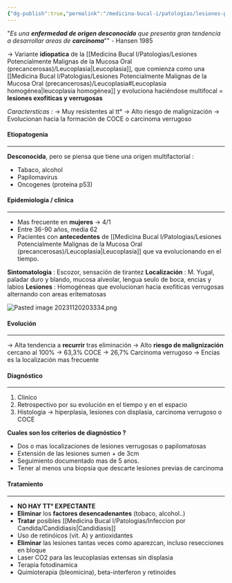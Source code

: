 ```yaml
---
{"dg-publish":true,"permalink":"/medicina-bucal-i/patologias/lesiones-potencialmente-malignas-de-la-mucosa-oral-precancerosas/leucoplasias-verrugosa-proliferativa/","tags":["Precancerosa","LesionesBlancas"]}
---
```



"*Es una **enfermedad de origen desconocido** que presenta gran tendencia a desarrollar areas de **carcinoma***"" - Hansen 1985

→ Variante **idiopatica** de la [[Medicina Bucal I/Patologias/Lesiones Potencialmente Malignas de la Mucosa Oral (precancerosas)/Leucoplasia\|Leucoplasia]], que comienza como una [[Medicina Bucal I/Patologias/Lesiones Potencialmente Malignas de la Mucosa Oral (precancerosas)/Leucoplasia#Leucoplasia homogénea\|leucoplasia homogénea]] y evoluciona haciéndose multifocal = **lesiones exofiticas y verrugosas**

*Caractersticas :*
→ Muy resistentes al tt°
→ Alto riesgo de malignización
→ Evolucionan hacia la formación de COCE o carcinoma verrugoso

#### Etiopatogenia
---
**Desconocida**, pero se piensa que tiene una origen multifactorial : 
- Tabaco, alcohol
- Papilomavirus
- Oncogenes (proteina p53)

#### Epidemiologia / clinica
---
- Mas frecuente en **mujeres** → 4/1
- Entre 36-90 años, media 62
- Pacientes con **antecedentes** de [[Medicina Bucal I/Patologias/Lesiones Potencialmente Malignas de la Mucosa Oral (precancerosas)/Leucoplasia\|Leucoplasia]] que va evolucionando en el tiempo.

**Sintomatologia** : Escozor, sensación de tirantez
**Localización** : M. Yugal, paladar duro y blando, mucosa alveolar, lengua seulo de boca, encias y labios
**Lesiones** : Homogéneas que evolucionan hacia exofiticas verrugosas alternando con areas eritematosas

![Pasted image 20231120203334.png](/img/user/Cirugia%20Bucal%20I/Medias/Pasted%20image%2020231120203334.png)

#### Evolución
---

→ Alta tendencia a **recurrir** tras eliminación
→ Alto **riesgo de malignización** cercano al 100%
→ 63,3% COCE
→ 26,7% Carcinoma verrugoso
→ Encias es la localización mas frecuente

#### Diagnóstico
---

1. Clinico
2. Retrospectivo por su evolución en el tiempo y en el espacio
3. Histologia → hiperplasia, lesiones con displasia, carcinoma verrugoso o COCE

**Cuales son los criterios de diagnóstico ?**
- Dos o mas localizaciones de lesiones verrugosas o papilomatosas
- Extensión de las lesiones sumen + de 3cm
- Seguimiento documentado mas de 5 anos.
- Tener al menos una biopsia que descarte lesiones previas de carcinoma

#### Tratamiento
---

- **NO HAY TT° EXPECTANTE**
- **Eliminar** los **factores desencadenantes** (tobaco, alcohol..)
- **Tratar** posibles [[Medicina Bucal I/Patologias/Infeccion por Candida/Candidiasis\|Candidiasis]]
- Uso de retinóicos (vit. A) y antioxidantes
- **Eliminar** las lesiones tantas veces como aparezcan, incluso resecciones en bloque
- Laser CO2 para las leucoplasias extensas sin displasia
- Terapia fotodinamica
- Quimioterapia (bleomicina), beta-interferon y retinoides